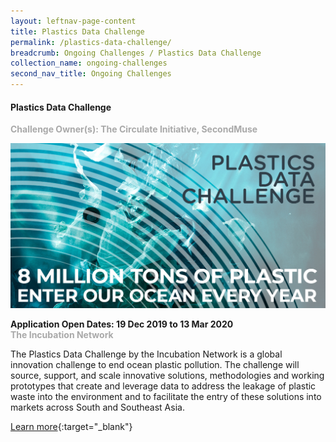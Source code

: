 ```yaml
---
layout: leftnav-page-content
title: Plastics Data Challenge
permalink: /plastics-data-challenge/
breadcrumb: Ongoing Challenges / Plastics Data Challenge
collection_name: ongoing-challenges
second_nav_title: Ongoing Challenges
---
```

#### Plastics Data Challenge<br>

<font color="#a9a9a9"><b>Challenge Owner(s): The Circulate Initiative, SecondMuse</b></font>

![1](/images/PDC-Post-2_Call-for-Applications_LI.jpg)

**Application Open Dates: 19 Dec 2019 to 13 Mar 2020**<br>
<font color="#a9a9a9"><b>The Incubation Network</b></font>

The Plastics Data Challenge by the Incubation Network is a global innovation challenge to end ocean plastic pollution. The challenge will source, support, and scale innovative solutions, methodologies and working prototypes that create and leverage data to address the leakage of plastic waste into the environment and to facilitate the entry of these solutions into markets across South and Southeast Asia.

[Learn more](https://www.agorize.com/en/challenges/plastics-data-challenge/){:target="_blank"}
